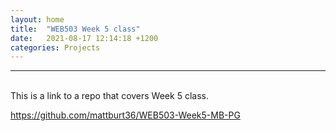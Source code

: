 ```yaml
---
layout: home
title:  "WEB503 Week 5 class"
date:   2021-08-17 12:14:18 +1200
categories: Projects
---
```

<hr>
<br/>
This is a link to a repo that covers Week 5 class.

https://github.com/mattburt36/WEB503-Week5-MB-PG